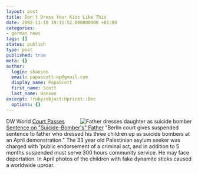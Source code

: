 ```yaml
---
layout: post
title: Don't Dress Your Kids Like This
date: 2002-11-18 19:11:52.000000000 +01:00
categories:
- german news
tags: []
status: publish
type: post
published: true
meta: {}
author:
  login: shanson
  email: papascott-wp@gmail.com
  display_name: PapaScott
  first_name: Scott
  last_name: Hanson
excerpt: !ruby/object:Hpricot::Doc
  options: {}
---
```

<p><a href="http://dw-world.de/english/0,3367,1430_A_677867_1_A,00.html"><img src="http://www.papascott.de/images/demogirl.jpg" border="0" alt="Father dresses daughter as suicide bomber" align="right" /></a> DW World <a href="http://dw-world.de/english/0,3367,1430_A_677867_1_A,00.html">Court Passes Sentence on "Suicide-Bomber's" Father</a> "Berlin court gives suspended sentence to father who dressed his three children up as suicide bombers at an April demonstration." The 33 year old Palestinian asylum seeker was charged with 'public endorsement of a criminal act, and in addition to 5 months suspended must serve 300 hours community service. He may face deportation. In April photos of the children with fake dynamite sticks caused a worldwide uproar.</p>
